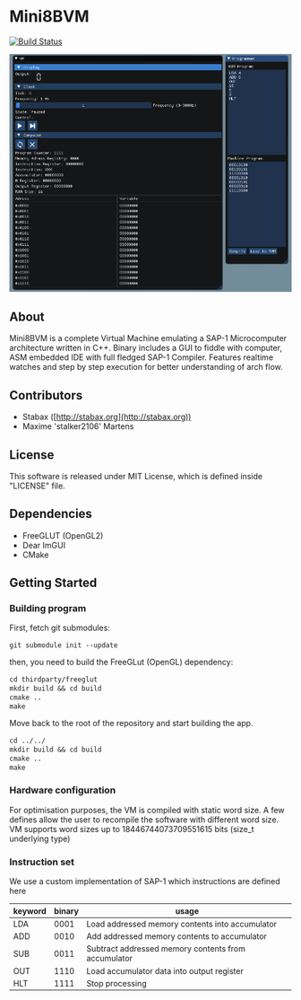 # Mini8BVM

[![Build Status](https://travis-ci.org/Stalker2106x/Mini8BVM.svg?branch=master)](https://travis-ci.org/Stalker2106x/Mini8BVM)

![VM Overview](/docs/overview.png?raw=true)

## About

Mini8BVM is a complete Virtual Machine emulating a SAP-1 Microcomputer architecture written in C++.
Binary includes a GUI to fiddle with computer, ASM embedded IDE with full fledged SAP-1 Compiler.
Features realtime watches and step by step execution for better understanding of arch flow.

## Contributors
+ Stabax ([http://stabax.org](http://stabax.org))
+ Maxime 'stalker2106' Martens

## License

This software is released under MIT License, which is defined inside "LICENSE" file.

## Dependencies
+ FreeGLUT (OpenGL2)
+ Dear ImGUI
+ CMake

## Getting Started

### Building program

First, fetch git submodules:

    git submodule init --update

then, you need to build the FreeGLut (OpenGL) dependency:

    cd thirdparty/freeglut
    mkdir build && cd build
    cmake ..
    make

Move back to the root of the repository and start building the app.

    cd ../../
    mkdir build && cd build
    cmake ..
    make

### Hardware configuration

For optimisation purposes, the VM is compiled with static word size.
A few defines allow the user to recompile the software with different word size.
VM supports word sizes up to 18446744073709551615 bits (size_t underlying type)

### Instruction set

We use a custom implementation of SAP-1 which instructions are defined here

| keyword | binary | usage |
| --- | ---- | ---- |
| LDA | 0001 | Load addressed memory contents into accumulator |
| ADD | 0010 | Add addressed memory contents to accumulator |
| SUB | 0011 | Subtract addressed memory contents from accumulator |
| OUT | 1110 | Load accumulator data into output register |
| HLT | 1111 | Stop processing |
